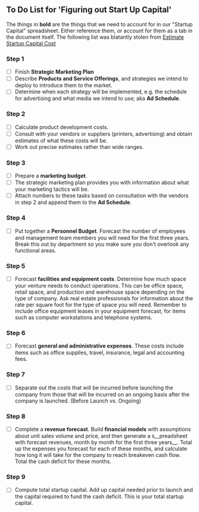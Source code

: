 ## To Do List for 'Figuring out Start Up Capital'
The things in __bold__ are the things that we need to account for in our "Startup Capital" spreadsheet. Either reference them, or account for them as a tab in the document itself. The following list was blatantly stolen from [Estimate Startup Capital Cost](http://smallbusiness.chron.com/estimate-start-up-capital-starting-business-1859.html)


### Step 1
- [ ] Finish __Strategic Marketing Plan__
- [ ] Describe __Products and Service Offerings__, and strategies we intend to deploy to introduce them to the market.
- [ ] Determine when each strategy will be implemented, e.g. the schedule for advertising and what media we intend to use; aka __Ad Schedule__.

### Step 2
- [ ] Calculate product development costs.
- [ ] Consult with your vendors or suppliers (printers, advertising) and obtain estimates of what these costs will be. 
- [ ] Work out precise estimates rather than wide ranges.

### Step 3
- [ ] Prepare a __marketing budget__.
- [ ] The strategic marketing plan provides you with information about what your marketing tactics will be. 
- [ ] Attach numbers to these tasks based on consultation with the vendors in step 2 and append them to the __Ad Schedule__.

### Step 4 
- [ ] Put together a __Personnel Budget__.  Forecast the number of employees and management team members you will need for the first three years. Break this out by department so you make sure you don't overlook any functional areas.

### Step 5
- [ ] Forecast __facilities and equipment costs__. Determine how much space your venture needs to conduct operations. This can be office space, retail space, and production and warehouse space depending on the type of company. Ask real estate professionals for information about the rate per square foot for the type of space you will need. Remember to include office equipment leases in your equipment forecast, for items such as computer workstations and telephone systems.

### Step 6
- [ ] Forecast __general and administrative expenses__. These costs include items such as office supplies, travel, insurance, legal and accounting fees.

### Step 7
- [ ] Separate out the costs that will be incurred before launching the company from those that will be incurred on an ongoing basis after the company is launched. (Before Launch vs. Ongoing)

### Step 8
- [ ] Complete a __revenue forecast__. Build __financial models__ with assumptions about unit sales volume and price, and then generate a s__preadsheet with forecast revenues, month by month for the first three years__. Total up the expenses you forecast for each of these months, and calculate how long it will take for the company to reach breakeven cash flow. Total the cash deficit for these months.

### Step 9
- [ ] Compute total startup capital. Add up capital needed prior to launch and the capital required to fund the cash deficit. This is your total startup capital.


